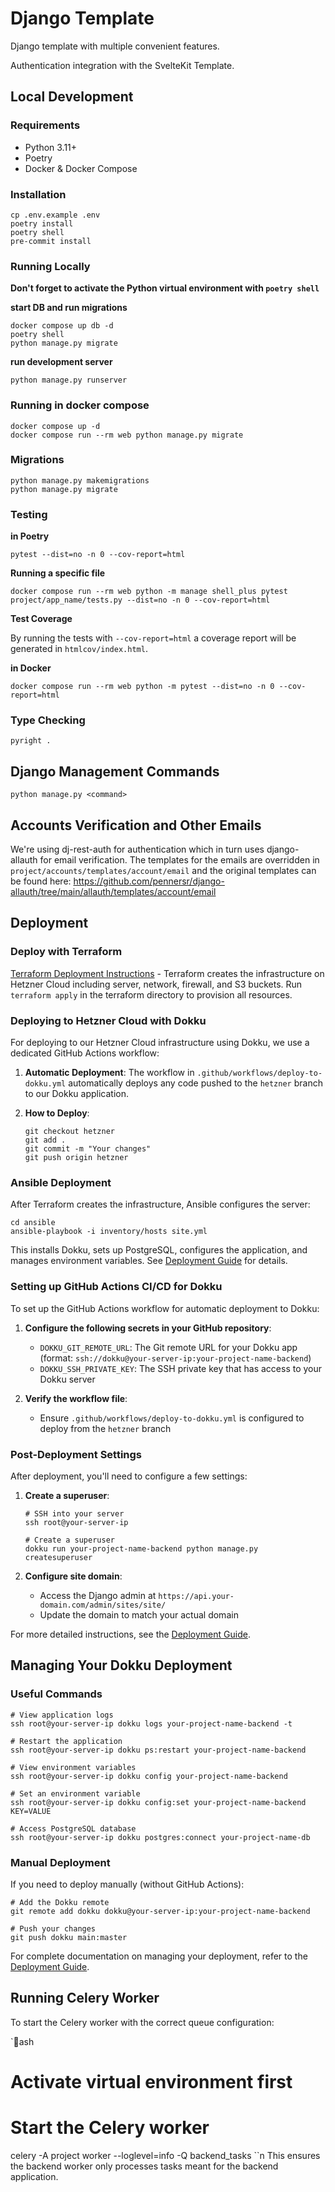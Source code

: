 # Django Template

Django template with multiple convenient features.

Authentication integration with the SvelteKit Template.

## Local Development

### Requirements

-   Python 3.11+
-   Poetry
-   Docker & Docker Compose

### Installation

```console
cp .env.example .env
poetry install
poetry shell
pre-commit install
```

### Running Locally

**Don't forget to activate the Python virtual environment with `poetry shell`**

**start DB and run migrations**

```console
docker compose up db -d
poetry shell
python manage.py migrate
```

**run development server**

```console
python manage.py runserver
```

### Running in docker compose

```console
docker compose up -d
docker compose run --rm web python manage.py migrate
```

### Migrations

```console
python manage.py makemigrations
python manage.py migrate
```

### Testing

**in Poetry**

```console
pytest --dist=no -n 0 --cov-report=html
```

**Running a specific file**

```console
docker compose run --rm web python -m manage shell_plus pytest project/app_name/tests.py --dist=no -n 0 --cov-report=html
```

**Test Coverage**

By running the tests with `--cov-report=html` a coverage report will be generated in `htmlcov/index.html`.

**in Docker**

```console
docker compose run --rm web python -m pytest --dist=no -n 0 --cov-report=html
```

### Type Checking

```console
pyright .
```

## Django Management Commands

```console
python manage.py <command>
```

## Accounts Verification and Other Emails

We're using dj-rest-auth for authentication which in turn uses django-allauth for email verification. The templates for the emails are overridden in `project/accounts/templates/account/email` and the original templates can be found here: https://github.com/pennersr/django-allauth/tree/main/allauth/templates/account/email

## Deployment

### Deploy with Terraform

[Terraform Deployment Instructions](/terraform/README.md) - Terraform creates the infrastructure on Hetzner Cloud including server, network, firewall, and S3 buckets. Run `terraform apply` in the terraform directory to provision all resources.

### Deploying to Hetzner Cloud with Dokku

For deploying to our Hetzner Cloud infrastructure using Dokku, we use a dedicated GitHub Actions workflow:

1. **Automatic Deployment**: The workflow in `.github/workflows/deploy-to-dokku.yml` automatically deploys any code pushed to the `hetzner` branch to our Dokku application.

2. **How to Deploy**:
   ```console
   git checkout hetzner
   git add .
   git commit -m "Your changes"
   git push origin hetzner
   ```

### Ansible Deployment

After Terraform creates the infrastructure, Ansible configures the server:

```console
cd ansible
ansible-playbook -i inventory/hosts site.yml
```

This installs Dokku, sets up PostgreSQL, configures the application, and manages environment variables. See [Deployment Guide](/deploy.md) for details.

### Setting up GitHub Actions CI/CD for Dokku

To set up the GitHub Actions workflow for automatic deployment to Dokku:

1. **Configure the following secrets in your GitHub repository**:
   - `DOKKU_GIT_REMOTE_URL`: The Git remote URL for your Dokku app (format: `ssh://dokku@your-server-ip:your-project-name-backend`)
   - `DOKKU_SSH_PRIVATE_KEY`: The SSH private key that has access to your Dokku server

2. **Verify the workflow file**:
   - Ensure `.github/workflows/deploy-to-dokku.yml` is configured to deploy from the `hetzner` branch

### Post-Deployment Settings

After deployment, you'll need to configure a few settings:

1. **Create a superuser**:
   ```console
   # SSH into your server
   ssh root@your-server-ip

   # Create a superuser
   dokku run your-project-name-backend python manage.py createsuperuser
   ```

2. **Configure site domain**:
   - Access the Django admin at `https://api.your-domain.com/admin/sites/site/`
   - Update the domain to match your actual domain

For more detailed instructions, see the [Deployment Guide](/deploy.md).

## Managing Your Dokku Deployment

### Useful Commands

```console
# View application logs
ssh root@your-server-ip dokku logs your-project-name-backend -t

# Restart the application
ssh root@your-server-ip dokku ps:restart your-project-name-backend

# View environment variables
ssh root@your-server-ip dokku config your-project-name-backend

# Set an environment variable
ssh root@your-server-ip dokku config:set your-project-name-backend KEY=VALUE

# Access PostgreSQL database
ssh root@your-server-ip dokku postgres:connect your-project-name-db
```

### Manual Deployment

If you need to deploy manually (without GitHub Actions):

```console
# Add the Dokku remote
git remote add dokku dokku@your-server-ip:your-project-name-backend

# Push your changes
git push dokku main:master
```

For complete documentation on managing your deployment, refer to the [Deployment Guide](/deploy.md).

## Running Celery Worker

To start the Celery worker with the correct queue configuration:

`ash
# Activate virtual environment first

# Start the Celery worker
celery -A project worker --loglevel=info -Q backend_tasks
``n
This ensures the backend worker only processes tasks meant for the backend application.

